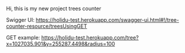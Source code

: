 Hi, this is my new project trees counter


Swigger UI:
https://holidu-test.herokuapp.com/swagger-ui.html#!/tree-counter-resource/treesUsingGET

GET example:
https://holidu-test.herokuapp.com/tree?x=1027035.901&y=255287.4498&radius=100